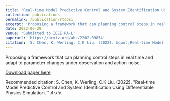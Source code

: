 ```yaml
---
title: "Real-time Model Predictive Control and System Identification Using Differentiable Physics Simulation"
collection: publications
permalink: /publication/rtcosi
excerpt: 'Proposing a framework that can planning control steps in real time and adapt to parameter changes under observation and action noise.'
date: 2022-06-29
venue: 'Submitted to IEEE RA-L'
paperurl: 'https://arxiv.org/abs/2202.09834'
citation: 'S. Chen, K. Werling, C.K Liu. (2022). &quot;Real-time Model Predictive Control and System Identification Using Differentiable Physics Simulation. &quot; <i>Arxiv</i>.'
---
```

Proposing a framework that can planning control steps in real time and adapt to parameter changes under observation and action noise.

[Download paper here](https://arxiv.org/abs/2202.09834)

Recommended citation: S. Chen, K. Werling, C.K Liu. (2022). &quot;Real-time Model Predictive Control and System Identification Using Differentiable Physics Simulation. &quot; <i>Arxiv</i>.